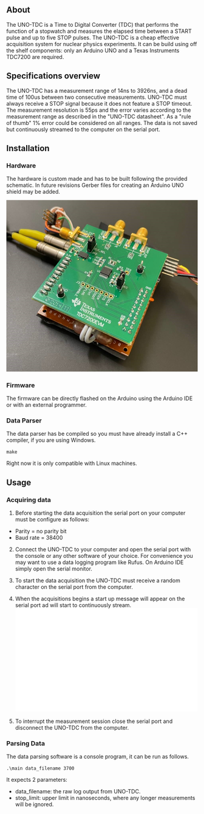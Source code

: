 ## About
The UNO-TDC is a Time to Digital Converter (TDC) that performs the function of a stopwatch and measures the elapsed time between a START pulse and up to five STOP pulses.
The UNO-TDC is a cheap effective acquisition system for nuclear physics experiments. It can be build using off the shelf components: only an Arduino UNO and a Texas Instruments TDC7200 are required.

## Specifications overview
The UNO-TDC has a measurement range of 14ns to 3926ns, and a dead time of 100us between two consecutive measurements. UNO-TDC must always receive a STOP signal because it does not feature a STOP timeout. The measurement resolution is 55ps and the error varies according to the measurement range as described in the "UNO-TDC datasheet". As a "rule of thumb" 1% error could be considered on all ranges. The data is not saved but continuously streamed to the computer on the serial port.

## Installation
### Hardware
The hardware is custom made and has to be built following the provided schematic. In future revisions Gerber files for creating an Arduino UNO shield may be added.

![](https://github.com/LeonardoLisa/UNO-TDC/blob/main/Hardware/tdc_img.jpg)

### Firmware
The firmware can be directly flashed on the Arduino using the Arduino IDE or with an external programmer.

### Data Parser
The data parser has be compiled so you must have already install a C++ compiler, if you are using Windows. 

```console
make
```

Right now it is only compatible with Linux machines. 

## Usage
### Acquiring data
1. Before starting the data acquisition the serial port on your computer must be configure as follows:
- Parity = no parity bit
- Baud rate = 38400 

2. Connect the UNO-TDC to your computer and open the serial port with the console or any other software of your choice. For convenience you may want to use a data logging program like Rufus. On Arduino IDE simply open the serial monitor.

3. To start the data acquisition the UNO-TDC must receive a random character on the serial port from the computer.

4. When the acquisitions begins a start up message will appear on the serial port ad will start to continuously stream.
![](https://github.com/LeonardoLisa/UNO-TDC/blob/main/Hardware/output_log.svg)

5. To interrupt the measurement session close the serial port and disconnect the UNO-TDC from the computer. 

### Parsing Data
The data parsing software is a console program, it can be run as follows.

```console
.\main data_filename 3700
```
It expects 2 parameters:
- data_filename: the raw log output from UNO-TDC.
- stop_limit: upper limit in nanoseconds, where any longer measurements will be ignored. 